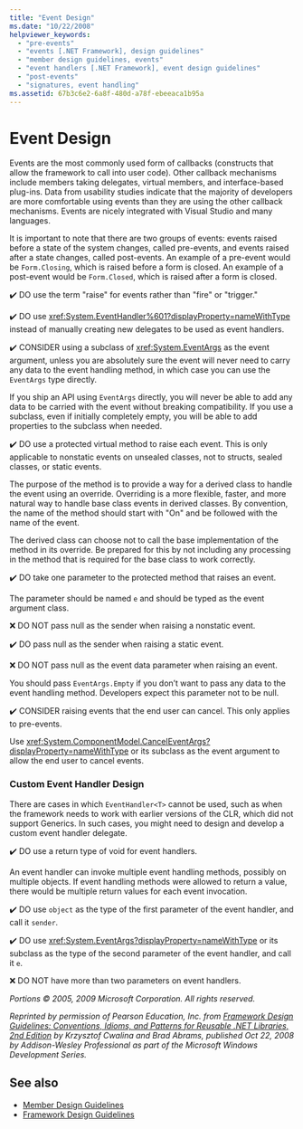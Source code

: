 ```yaml
---
title: "Event Design"
ms.date: "10/22/2008"
helpviewer_keywords:
  - "pre-events"
  - "events [.NET Framework], design guidelines"
  - "member design guidelines, events"
  - "event handlers [.NET Framework], event design guidelines"
  - "post-events"
  - "signatures, event handling"
ms.assetid: 67b3c6e2-6a8f-480d-a78f-ebeeaca1b95a
---
```

# Event Design
Events are the most commonly used form of callbacks (constructs that allow the framework to call into user code). Other callback mechanisms include members taking delegates, virtual members, and interface-based plug-ins. Data from usability studies indicate that the majority of developers are more comfortable using events than they are using the other callback mechanisms. Events are nicely integrated with Visual Studio and many languages.

 It is important to note that there are two groups of events: events raised before a state of the system changes, called pre-events, and events raised after a state changes, called post-events. An example of a pre-event would be `Form.Closing`, which is raised before a form is closed. An example of a post-event would be `Form.Closed`, which is raised after a form is closed.

 ✔️ DO use the term "raise" for events rather than "fire" or "trigger."

 ✔️ DO use <xref:System.EventHandler%601?displayProperty=nameWithType> instead of manually creating new delegates to be used as event handlers.

 ✔️ CONSIDER using a subclass of <xref:System.EventArgs> as the event argument, unless you are absolutely sure the event will never need to carry any data to the event handling method, in which case you can use the `EventArgs` type directly.

 If you ship an API using `EventArgs` directly, you will never be able to add any data to be carried with the event without breaking compatibility. If you use a subclass, even if initially completely empty, you will be able to add properties to the subclass when needed.

 ✔️ DO use a protected virtual method to raise each event. This is only applicable to nonstatic events on unsealed classes, not to structs, sealed classes, or static events.

 The purpose of the method is to provide a way for a derived class to handle the event using an override. Overriding is a more flexible, faster, and more natural way to handle base class events in derived classes. By convention, the name of the method should start with "On" and be followed with the name of the event.

 The derived class can choose not to call the base implementation of the method in its override. Be prepared for this by not including any processing in the method that is required for the base class to work correctly.

 ✔️ DO take one parameter to the protected method that raises an event.

 The parameter should be named `e` and should be typed as the event argument class.

 ❌ DO NOT pass null as the sender when raising a nonstatic event.

 ✔️ DO pass null as the sender when raising a static event.

 ❌ DO NOT pass null as the event data parameter when raising an event.

 You should pass `EventArgs.Empty` if you don’t want to pass any data to the event handling method. Developers expect this parameter not to be null.

 ✔️ CONSIDER raising events that the end user can cancel. This only applies to pre-events.

 Use <xref:System.ComponentModel.CancelEventArgs?displayProperty=nameWithType> or its subclass as the event argument to allow the end user to cancel events.

### Custom Event Handler Design
 There are cases in which `EventHandler<T>` cannot be used, such as when the framework needs to work with earlier versions of the CLR, which did not support Generics. In such cases, you might need to design and develop a custom event handler delegate.

 ✔️ DO use a return type of void for event handlers.

 An event handler can invoke multiple event handling methods, possibly on multiple objects. If event handling methods were allowed to return a value, there would be multiple return values for each event invocation.

 ✔️ DO use `object` as the type of the first parameter of the event handler, and call it `sender`.

 ✔️ DO use <xref:System.EventArgs?displayProperty=nameWithType> or its subclass as the type of the second parameter of the event handler, and call it `e`.

 ❌ DO NOT have more than two parameters on event handlers.

 *Portions © 2005, 2009 Microsoft Corporation. All rights reserved.*

 *Reprinted by permission of Pearson Education, Inc. from [Framework Design Guidelines: Conventions, Idioms, and Patterns for Reusable .NET Libraries, 2nd Edition](https://www.informit.com/store/framework-design-guidelines-conventions-idioms-and-9780321545619) by Krzysztof Cwalina and Brad Abrams, published Oct 22, 2008 by Addison-Wesley Professional as part of the Microsoft Windows Development Series.*

## See also

- [Member Design Guidelines](member.md)
- [Framework Design Guidelines](index.md)
